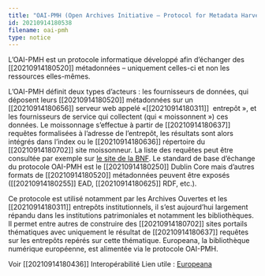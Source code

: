 ```yaml
---
title: "OAI-PMH (Open Archives Initiative – Protocol for Metadata Harvesting)"
id: 20210914180538
filename: oai-pmh
type: notice
---
```


L’OAI-PMH est un protocole informatique développé afin d’échanger des [[20210914180520]] métadonnées – uniquement celles-ci et non les ressources elles-mêmes.

L’OAI-PMH définit deux types d’acteurs : les fournisseurs de données, qui déposent leurs [[20210914180520]] métadonnées sur un [[20210914180656]] serveur web appelé «[[20210914180311]]  entrepôt », et les fournisseurs de service qui collectent (qui « moissonnent ») ces données.  Le moissonnage s’effectue à partir de [[20210914180637]] requêtes formalisées à l’adresse de l’entrepôt, les résultats sont alors intégrés dans l’index ou le [[20210914180636]] répertoire du [[20210914180702]] site moissonneur. La liste des requêtes peut être consultée par exemple sur [le site de la BNF](https://multimedia-ext.bnf.fr/pdf/Guide_oaipmh.pdf). Le standard de base d’échange du protocole OAI-PMH est le [[20210914180250]] Dublin Core mais d’autres formats de [[20210914180520]] métadonnées peuvent être exposés ([[20210914180255]] EAD, [[20210914180625]] RDF, etc.).

Ce protocole est utilisé notamment par les Archives Ouvertes et les [[20210914180311]] entrepôts institutionnels, il s’est aujourd’hui largement répandu dans les institutions patrimoniales et notamment les bibliothèques. Il permet entre autres de construire des [[20210914180702]] sites portails thématiques avec uniquement le résultat de [[20210914180637]] requêtes sur les entrepôts repérés sur cette thématique. Europeana, la bibliothèque numérique européenne, est alimentée via le protocole OAI-PMH.

Voir [[20210914180436]] Interopérabilité
Lien utile : [Europeana](https://www.europeana.eu/portal/fr)

